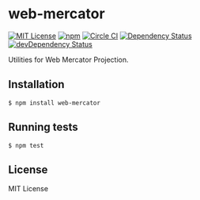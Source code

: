 
# web-mercator

[![MIT License](https://img.shields.io/badge/license-MIT-blue.svg?style=flat-square)](https://github.com/nayutaya/web-mercator-js/blob/master/LICENSE.txt)
[![npm](https://img.shields.io/npm/v/web-mercator.svg?style=flat-square)](https://www.npmjs.com/package/web-mercator)
[![Circle CI](https://img.shields.io/circleci/project/nayutaya/web-mercator-js.svg?style=flat-square)](https://circleci.com/gh/nayutaya/web-mercator-js)
[![Dependency Status](https://img.shields.io/david/nayutaya/web-mercator-js.svg?style=flat-square)](https://david-dm.org/nayutaya/web-mercator-js)
[![devDependency Status](https://img.shields.io/david/dev/nayutaya/web-mercator-js.svg?style=flat-square)](https://david-dm.org/nayutaya/web-mercator-js#info=devDependencies)

Utilities for Web Mercator Projection.

## Installation

```
$ npm install web-mercator
```

## Running tests

```
$ npm test
```

## License

MIT License

